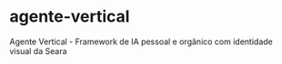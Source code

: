 # agente-vertical
Agente Vertical - Framework de IA pessoal e orgânico com identidade visual da Seara
